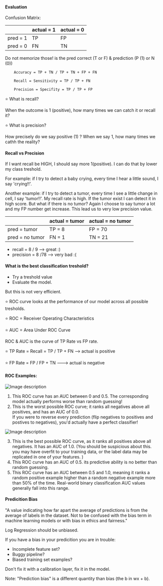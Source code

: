 #### Evaluation

Confusion Matrix:

|   | actual = 1  | actual = 0  |
|---|---|---|
| pred = 1  | TP | FP  |  
| pred = 0 | FN  | TN | 


Do not memorize those! 
is the pred correct (T or F) &  prediction (P (1) or N (0))

        Accuracy = TP + TN / TP + TN + FP + FN
        
        Recall = Sensitivity = TP / TP + FN
        
        Precision = Specifity = TP / TP + FP
        
⭐️ What is recall? 

When the outcome is 1 (positive), how many times we can catch it or recall it? 


⭐️ What is precision?

How precisely do we say positive (1) ? When we say 1, how many times we cathh the reality?


#### Recall vs Precision

If I want recall be HIGH, I should say more 1(positive). 
I can do that by lower my class treshold. 

For example: if I try to detect a baby crying, every time I hear a little sound, I say 'crying!!'.

Another example: if I try to detect a tumor, every time I see a little change in cell, I say 'tumor!!'. 
My recall rate is high. If the tumor exist I can detect it in high score. But what if there is no tumor? Again I choose 
to say tumor a lot and my FP number get increase. This lead us to very low precision value. 


   |   | actual = tumor  | actual = no tumor  |
|---|---|---|
| pred = tumor  | TP = 8 | FP = 70 |  
| pred = no tumor | FN = 1  | TN = 21| 

- recall = 8 / 9  --> great :)
- precision = 8 /78 --> very bad :(
    
    
#### What is the best classification treshold?

- Try a treshold value 
- Evaluate the model.

But this is not very efficient. 

⭐️ ROC curve looks at the performance of our model across all possible tresholds. 

⭐️ ROC = Receiver Operating Characteristics

⭐️ AUC = Area Under ROC Curve


ROC & AUC is the curve of TP Rate vs FP rate. 

⭐️ TP Rate = Recall = TP / TP + FN  --> actual is positive

⭐️ FP Rate = FP / FP + TN ---> actual is negative


#### ROC Examples:

![Image description](/Users/pelin.balci/PycharmProjects/machinelearning/Notes/roc_1.png)

1. This ROC curve has an AUC between 0 and 0.5.  The corresponding model actually performs worse than random guessing! 
2. This is the worst possible ROC curve; it ranks all negatives above all positives, and has an AUC of 0.0.  
If you were to reverse every prediction (flip negatives to positives and postives to negatives), 
you'd actually have a perfect classifier!

![Image description](/Users/pelin.balci/PycharmProjects/machinelearning/Notes/roc_2.png)

3. This is the best possible ROC curve, as it ranks all positives above all negatives. It has an AUC of 1.0. 
(You should be suspicious about this. you may have overfit to your training data, or the label data may be replicated 
in one of your features. )
4. This ROC curve has an AUC of 0.5. its predictive ability is no better than random guessing.
5. This ROC curve has an AUC between 0.5 and 1.0, meaning it ranks a random positive example higher than a random 
negative example more than 50% of the time. Real-world binary classification AUC values generally fall into this range.


#### Predicition Bias

"A value indicating how far apart the average of predictions is from the average of labels in the dataset.
Not to be confused with the bias term in machine learning models or with bias in ethics and fairness."


Log Regression should be unbiased.

If you have a bias in your predicition you are in trouble:

- Incomplete feature set?
- Buggy pipeline? 
- Biased training set examples?

Don't fix it with a calibration layer, fix it in the model.  

Note: "Prediction bias" is a different quantity than bias (the b in wx + b).
       




